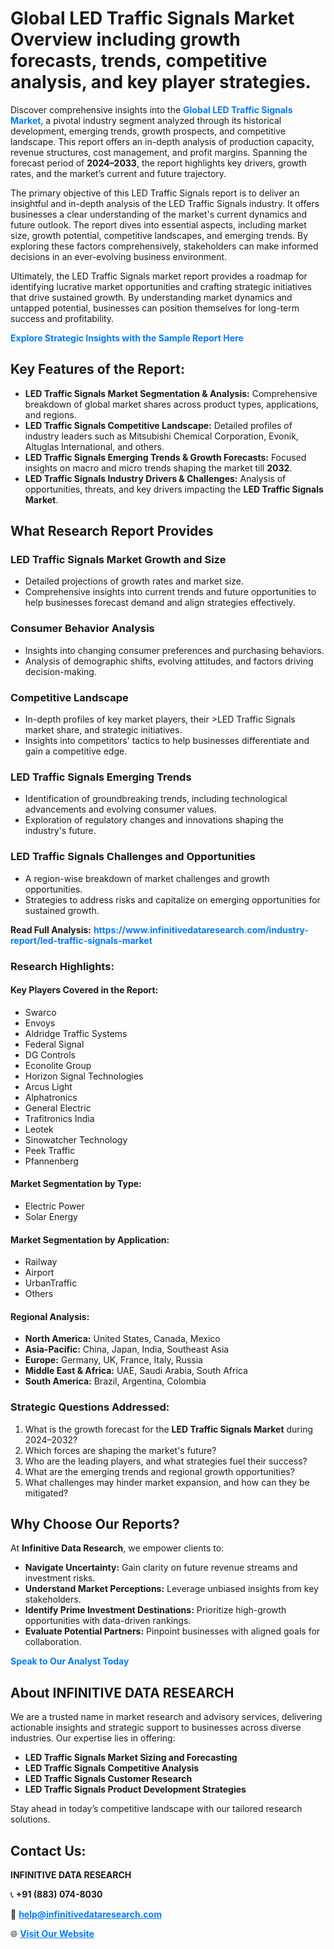 <h1>Global LED Traffic Signals Market Overview including growth forecasts, trends, competitive analysis, and key player strategies.</h1>
<p>
Discover comprehensive insights into the 
<a href="https://www.infinitivedataresearch.com/industry-report/led-traffic-signals-market" rel="dofollow" style="color: #007BFF; text-decoration: none;"><strong>Global LED Traffic Signals Market</strong></a>, a pivotal industry segment analyzed through its historical development, emerging trends, growth prospects, and competitive landscape. This report offers an in-depth analysis of production capacity, revenue structures, cost management, and profit margins. Spanning the forecast period of <strong>2024–2033</strong>, the report highlights key drivers, growth rates, and the market’s current and future trajectory.
</p>
<p>
The primary objective of this LED Traffic Signals report is to deliver an insightful and in-depth analysis of the LED Traffic Signals industry. It offers businesses a clear understanding of the market's current dynamics and future outlook. The report dives into essential aspects, including market size, growth potential, competitive landscapes, and emerging trends. By exploring these factors comprehensively, stakeholders can make informed decisions in an ever-evolving business environment.
</p>
<p>
Ultimately, the LED Traffic Signals market report provides a roadmap for identifying lucrative market opportunities and crafting strategic initiatives that drive sustained growth. By understanding market dynamics and untapped potential, businesses can position themselves for long-term success and profitability.
</p>
<p>
<a href="https://www.infinitivedataresearch.com/request-sample/reportId=106914" style="color: #007BFF; text-decoration: none;"><strong>Explore Strategic Insights with the Sample Report Here</strong></a>
</p>

<h2>Key Features of the Report:</h2>
<ul>
<li><strong>LED Traffic Signals Market Segmentation & Analysis:</strong> Comprehensive breakdown of global market shares across product types, applications, and regions.</li>
<li><strong>LED Traffic Signals Competitive Landscape:</strong> Detailed profiles of industry leaders such as Mitsubishi Chemical Corporation, Evonik, Altuglas International, and others.</li>
<li><strong>LED Traffic Signals Emerging Trends & Growth Forecasts:</strong> Focused insights on macro and micro trends shaping the market till <strong>2032</strong>.</li>
<li><strong>LED Traffic Signals Industry Drivers & Challenges:</strong> Analysis of opportunities, threats, and key drivers impacting the <strong>LED Traffic Signals Market</strong>.</li>
</ul>

<h2>What Research Report Provides</h2>
<h3>LED Traffic Signals Market Growth and Size</h3>
<ul>
<li>Detailed projections of growth rates and market size.</li>
<li>Comprehensive insights into current trends and future opportunities to help businesses forecast demand and align strategies effectively.</li>
</ul>

<h3>Consumer Behavior Analysis</h3>
<ul>
<li>Insights into changing consumer preferences and purchasing behaviors.</li>
<li>Analysis of demographic shifts, evolving attitudes, and factors driving decision-making.</li>
</ul>

<h3>Competitive Landscape</h3>
<ul>
<li>In-depth profiles of key market players, their >LED Traffic Signals market share, and strategic initiatives.</li>
<li>Insights into competitors' tactics to help businesses differentiate and gain a competitive edge.</li>
</ul>

<h3>LED Traffic Signals Emerging Trends</h3>
<ul>
<li>Identification of groundbreaking trends, including technological advancements and evolving consumer values.</li>
<li>Exploration of regulatory changes and innovations shaping the industry's future.</li>
</ul>

<h3>LED Traffic Signals Challenges and Opportunities</h3>
<ul>
<li>A region-wise breakdown of market challenges and growth opportunities.</li>
<li>Strategies to address risks and capitalize on emerging opportunities for sustained growth.</li>
</ul>
<p><strong>Read Full Analysis:</strong> <a href="https://www.infinitivedataresearch.com/industry-report/led-traffic-signals-market" rel="dofollow" style="color: #007BFF; text-decoration: none;"><strong>https://www.infinitivedataresearch.com/industry-report/led-traffic-signals-market</strong></a></p>
<h3>Research Highlights:</h3>
<h4>Key Players Covered in the Report:</h4>
<ul><li>Swarco</li><li>Envoys</li><li>Aldridge Traffic Systems</li><li>Federal Signal</li><li>DG Controls</li><li>Econolite Group</li><li>Horizon Signal Technologies</li><li>Arcus Light</li><li>Alphatronics</li><li>General Electric</li><li>Trafitronics India</li><li>Leotek</li><li>Sinowatcher Technology</li><li>Peek Traffic</li><li>Pfannenberg</li></ul>
<h4>Market Segmentation by Type:</h4>
<ul><li>Electric Power</li><li>Solar Energy</li></ul>
<h4>Market Segmentation by Application:</h4>
<ul><li>Railway</li><li>Airport</li><li>UrbanTraffic</li><li>Others</li></ul>

<h4>Regional Analysis:</h4>
<ul>
<li><strong>North America:</strong> United States, Canada, Mexico</li>
<li><strong>Asia-Pacific:</strong> China, Japan, India, Southeast Asia</li>
<li><strong>Europe:</strong> Germany, UK, France, Italy, Russia</li>
<li><strong>Middle East & Africa:</strong> UAE, Saudi Arabia, South Africa</li>
<li><strong>South America:</strong> Brazil, Argentina, Colombia</li>
</ul>

<h3>Strategic Questions Addressed:</h3>
<ol>
<li>What is the growth forecast for the <strong>LED Traffic Signals Market</strong> during 2024–2032?</li>
<li>Which forces are shaping the market's future?</li>
<li>Who are the leading players, and what strategies fuel their success?</li>
<li>What are the emerging trends and regional growth opportunities?</li>
<li>What challenges may hinder market expansion, and how can they be mitigated?</li>
</ol>

<h2>Why Choose Our Reports?</h2>
<p>At <strong>Infinitive Data Research</strong>, we empower clients to:</p>
<ul>
<li><strong>Navigate Uncertainty:</strong> Gain clarity on future revenue streams and investment risks.</li>
<li><strong>Understand Market Perceptions:</strong> Leverage unbiased insights from key stakeholders.</li>
<li><strong>Identify Prime Investment Destinations:</strong> Prioritize high-growth opportunities with data-driven rankings.</li>
<li><strong>Evaluate Potential Partners:</strong> Pinpoint businesses with aligned goals for collaboration.</li>
</ul>
<p><a href="https://www.infinitivedataresearch.com/industry-report/led-traffic-signals-market" rel="dofollow" style="color: #007BFF; text-decoration: none;"><strong>Speak to Our Analyst Today</strong></a></p>

<h2>About INFINITIVE DATA RESEARCH</h2>
<p>We are a trusted name in market research and advisory services, delivering actionable insights and strategic support to businesses across diverse industries. Our expertise lies in offering:</p>
<ul>
<li><strong>LED Traffic Signals Market Sizing and Forecasting</strong></li>
<li><strong>LED Traffic Signals Competitive Analysis</strong></li>
<li><strong>LED Traffic Signals Customer Research</strong></li>
<li><strong>LED Traffic Signals Product Development Strategies</strong></li>
</ul>
<p>Stay ahead in today’s competitive landscape with our tailored research solutions.</p>

<h2>Contact Us:</h2>
<p><strong>INFINITIVE DATA RESEARCH</strong></p>
<p>📞 <strong>+91 (883) 074-8030</strong></p>
<p>📧 <strong><a href="mailto:help@infinitivedataresearch.com" style="color: #007BFF;">help@infinitivedataresearch.com</a></strong></p>
<p>🌐 <strong><a href="https://www.infinitivedataresearch.com" rel="dofollow" style="color: #007BFF;">Visit Our Website</a></strong></p>